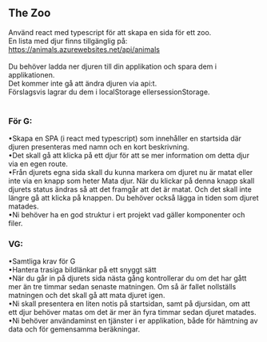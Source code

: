 ## The Zoo

Använd react med typescript för att skapa en sida för ett zoo.<br>
En lista med djur finns tillgänglig på: https://animals.azurewebsites.net/api/animals <br>
<br>
Du behöver ladda ner djuren till din applikation och spara dem i applikationen.
<br>Det kommer inte gå att ändra djuren via api:t.<br>
Förslagsvis lagrar du dem i localStorage ellersessionStorage.<br>
<br>
### För G:<br>
•Skapa en SPA (i react med typescript) som innehåller en startsida där djuren presenteras med namn och en kort beskrivning.<br>
 •Det skall gå att klicka på ett djur för att se mer information om detta djur via en egen route.<br>
  •Från djurets egna sida skall du kunna markera om djuret nu är matat eller inte via en knapp som heter Mata djur. När du klickar på denna knapp skall djurets status ändras så att det framgår att det är matat. Och det skall inte längre gå att klicka på knappen. Du behöver också lägga in tiden som djuret matades.<br>
 •Ni behöver ha en god struktur i ert projekt vad gäller komponenter och filer.
<br>
### VG:<br>
•Samtliga krav för G<br>
•Hantera trasiga bildlänkar på ett snyggt sätt<br>
•När du går in på djurets sida nästa gång kontrollerar du om det har gått mer än tre timmar sedan senaste matningen. Om så är fallet nollställs matningen och det skall gå att mata djuret igen.<br>
 •Ni skall presentera en liten notis på startsidan, samt på djursidan, om att ett djur behöver matas om det är mer än fyra timmar sedan djuret matades.<br>
 •Ni behöver användaminst en tjänster i er applikation, både för hämtning av data och för gemensamma beräkningar.
